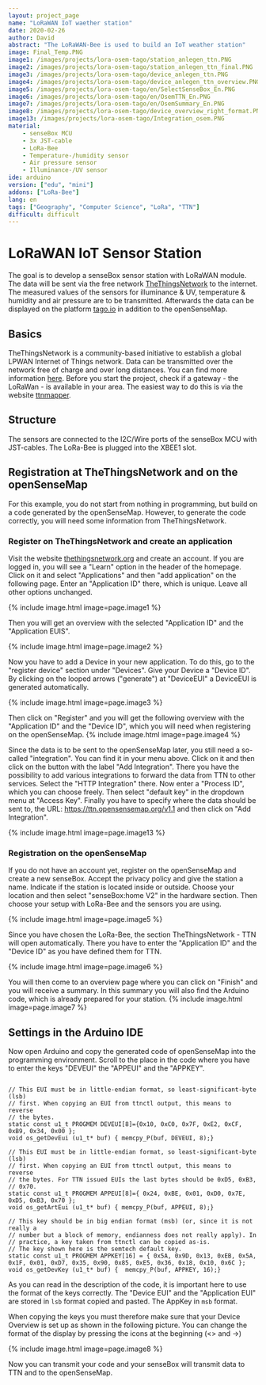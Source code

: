 ```yaml
---
layout: project_page
name: "LoRaWAN IoT waether station"
date: 2020-02-26
author: David
abstract: "The LoRaWAN-Bee is used to build an IoT weather station"
image: Final_Temp.PNG
image1: /images/projects/lora-osem-tago/station_anlegen_ttn.PNG
image2: /images/projects/lora-osem-tago/station_anlegen_ttn_final.PNG
image3: /images/projects/lora-osem-tago/device_anlegen_ttn.PNG
image4: /images/projects/lora-osem-tago/device_anlegen_ttn_overview.PNG
image5: /images/projects/lora-osem-tago/en/SelectSenseBox_En.PNG
image6: /images/projects/lora-osem-tago/en/OsemTTN_En.PNG
image7: /images/projects/lora-osem-tago/en/OsemSummary_En.PNG
image8: /images/projects/lora-osem-tago/device_overview_right_format.PNG
image13: /images/projects/lora-osem-tago/Integration_osem.PNG
material:
    - senseBox MCU
    - 3x JST-cable 
    - LoRa-Bee
    - Temperature-/humidity sensor
    - Air pressure sensor
    - Illuminance-/UV sensor
ide: arduino  
version: ["edu", "mini"]
addons: ["LoRa-Bee"]  
lang: en
tags: ["Geography", "Computer Science", "LoRa", "TTN"]
difficult: difficult
---
```

# LoRaWAN IoT Sensor Station

The goal is to develop a senseBox sensor station with LoRaWAN module. The data will be sent via the free network [TheThingsNetwork](https://www.thethingsnetwork.org/) to the internet.
The measured values of the sensors for illuminance & UV, temperature & humidity and air pressure are to be transmitted. Afterwards the data can be displayed on the platform [tago.io](https://tago.io/) in addition to the openSenseMap.


## Basics
TheThingsNetwork is a community-based initiative to establish a global LPWAN Internet of Things network. Data can be transmitted over the network free of charge and over long distances. You can find more information [here](https://de.wikipedia.org/wiki/The_Things_Network). Before you start the project, check if a gateway - the LoRaWan - is available in your area. The easiest way to do this is via the website [ttnmapper](https://ttnmapper.org/). 

## Structure
The sensors are connected to the I2C/Wire ports of the senseBox MCU with JST-cables. The LoRa-Bee is plugged into the XBEE1 slot.

## Registration at TheThingsNetwork and on the openSenseMap

For this example, you do not start from nothing in programming, but build on a code generated by the openSenseMap. However, to generate the code correctly, you will need some information from TheThingsNetwork.

### Register on TheThingsNetwork and create an application

Visit the website [thethingsnetwork.org](https://www.thethingsnetwork.org/) and create an account. If you are logged in, you will see a "Learn" option in the header of the homepage. Click on it and select "Applications" and then "add application" on the following page. Enter an "Application ID" there, which is unique. Leave all other options unchanged.

{% include image.html image=page.image1 %}

Then you will get an overview with the selected "Application ID" and the "Application EUIS". 

{% include image.html image=page.image2 %}

Now you have to add a Device in your new application. To do this, go to the "register device" section under "Devices". Give your Device a "Device ID". By clicking on the looped arrows ("generate") at "DeviceEUI" a DeviceEUI is generated automatically.

{% include image.html image=page.image3 %}

Then click on "Register" and you will get the following overview with the "Application ID" and the "Device ID", which you will need when registering on the openSenseMap.
{% include image.html image=page.image4 %}

Since the data is to be sent to the openSenseMap later, you still need a so-called "integration". You can find it in your menu above. Click on it and then click on the button with the label "Add Integration". There you have the possibility to add various integrations to forward the data from TTN to other services. Select the "HTTP Integration" there. Now enter a "Process ID", which you can choose freely. Then select "default key" in the dropdown menu at "Access Key". Finally you have to specify where the data should be sent to, the URL: https://ttn.opensensemap.org/v1.1 and then click on "Add Integration".

{% include image.html image=page.image13 %}


### Registration on the openSenseMap

If you do not have an account yet, register on the openSenseMap and create a new senseBox. Accept the privacy policy and give the station a name. Indicate if the station is located inside or outside. Choose your location and then select "senseBox:home V2" in the hardware section. Then choose your setup with LoRa-Bee and the sensors you are using.

{% include image.html image=page.image5 %}

Since you have chosen the LoRa-Bee, the section TheThingsNetwork - TTN will open automatically. There you have to enter the "Application ID" and the "Device ID" as you have defined them for TTN.

{% include image.html image=page.image6 %}

You will then come to an overview page where you can click on "Finish" and you will receive a summary. In this summary you will also find the Arduino code, which is already prepared for your station.
{% include image.html image=page.image7 %}

## Settings in the Arduino IDE

Now open Arduino and copy the generated code of openSenseMap into the programming environment. Scroll to the place in the code where you have to enter the keys "DEVEUI" the "APPEUI" and the "APPKEY". 

```arduino

// This EUI must be in little-endian format, so least-significant-byte (lsb)
// first. When copying an EUI from ttnctl output, this means to reverse
// the bytes.
static const u1_t PROGMEM DEVEUI[8]={0x10, 0xC0, 0x7F, 0xE2, 0xCF, 0xB9, 0x34, 0x00 };
void os_getDevEui (u1_t* buf) { memcpy_P(buf, DEVEUI, 8);}

// This EUI must be in little-endian format, so least-significant-byte (lsb)
// first. When copying an EUI from ttnctl output, this means to reverse
// the bytes. For TTN issued EUIs the last bytes should be 0xD5, 0xB3,
// 0x70.
static const u1_t PROGMEM APPEUI[8]={ 0x24, 0xBE, 0x01, 0xD0, 0x7E, 0xD5, 0xB3, 0x70 };
void os_getArtEui (u1_t* buf) { memcpy_P(buf, APPEUI, 8);}

// This key should be in big endian format (msb) (or, since it is not really a
// number but a block of memory, endianness does not really apply). In
// practice, a key taken from ttnctl can be copied as-is.
// The key shown here is the semtech default key.
static const u1_t PROGMEM APPKEY[16] = { 0x5A, 0x9D, 0x13, 0xEB, 0x5A, 0x1F, 0x01, 0xD7, 0x35, 0x90, 0x85, 0xE5, 0x36, 0x18, 0x10, 0x6C };
void os_getDevKey (u1_t* buf) {  memcpy_P(buf, APPKEY, 16);}

```

As you can read in the description of the code, it is important here to use the format of the keys correctly. The "Device EUI" and the "Application EUI" are stored in 
``lsb`` format copied and pasted. The AppKey in ``msb`` format. 

When copying the keys you must therefore make sure that your Device Overview is set up as shown in the following picture. You can change the format of the display by pressing the icons at the beginning (<> and ->)

{% include image.html image=page.image8 %}


Now you can transmit your code and your senseBox will transmit data to TTN and to the openSenseMap.
